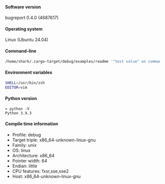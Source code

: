 #### Software version

bugreport 0.4.0 (4687617)

#### Operating system

Linux (Ubuntu 24.04)

#### Command-line

```bash
/home/shark/.cargo-target/debug/examples/readme '"test value" on command line' two three 
```

#### Environment variables

```bash
SHELL=/usr/bin/zsh
EDITOR=vim
```

#### Python version

```
> python -V 
Python 3.9.3
```

#### Compile time information

- Profile: debug
- Target triple: x86_64-unknown-linux-gnu
- Family: unix
- OS: linux
- Architecture: x86_64
- Pointer width: 64
- Endian: little
- CPU features: fxsr,sse,sse2
- Host: x86_64-unknown-linux-gnu
